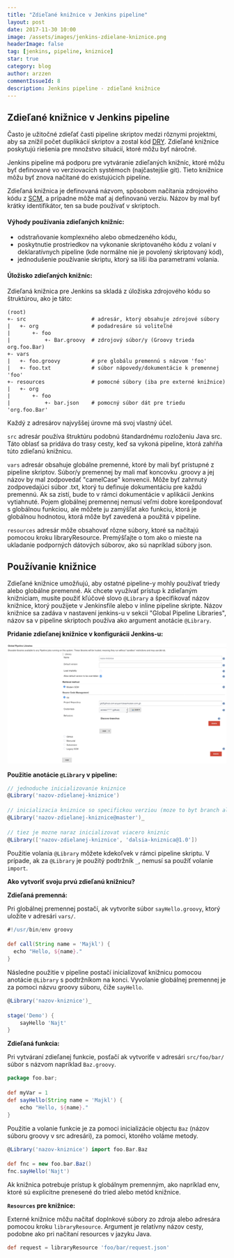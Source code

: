 ```yaml
---
title: "Zdieľané knižnice v Jenkins pipeline"
layout: post
date: 2017-11-30 10:00
image: /assets/images/jenkins-zdielane-kniznice.png
headerImage: false
tag: [jenkins, pipeline, kniznice]
star: true
category: blog
author: arzzen
commentIssueId: 8
description: Jenkins pipeline - zdieľané knižnice
---
```


## Zdieľané knižnice v Jenkins pipeline


Často je užitočné zdieľať časti pipeline skriptov medzi rôznymi 
projektmi, aby sa znížil počet duplikácií skriptov a zostal kód [DRY](https://en.wikipedia.org/wiki/Don%27t_repeat_yourself).
Zdieľané knižnice poskytujú riešenia pre množstvo situácií, ktoré môžu byť náročné.

Jenkins pipeline má podporu pre vytváranie zdieľaných knižníc, ktoré môžu byť definované 
vo verziovacích systémoch (najčastejšie git). Tieto knižnice môžu byť znova načítané do existujúcich pipeline.

Zdieľaná knižnica je definovaná názvom, spôsobom načítania zdrojového kódu z [SCM](https://en.wikipedia.org/wiki/Service_Control_Manager), 
a prípadne môže mať aj definovanú verziu. Názov by mal byť krátky identifikátor, ten sa bude používať v skriptoch.

#### Výhody používania zdieľaných knižníc:

- odstraňovanie komplexného alebo obmedzeného kódu,
- poskytnutie prostriedkov na vykonanie skriptovaného kódu z volaní v deklaratívnych pipeline (kde normálne nie je povolený skriptovaný kód),
- jednodušenie používanie skriptu, ktorý sa líši iba parametrami volania.

#### Úložisko zdieľaných knižníc:

Zdieľaná knižnica pre Jenkins sa skladá z úložiska zdrojového kódu so štruktúrou, ako je táto:

```
(root)
+- src                     # adresár, ktorý obsahuje zdrojové súbory
|   +- org                 # podadresáre sú voliteľné 
|       +- foo
|           +- Bar.groovy  # zdrojový súbor/y (Groovy trieda org.foo.Bar)
+- vars
|   +- foo.groovy          # pre globálu premennú s názvom 'foo' 
|   +- foo.txt             # súbor nápovedy/dokumentácie k premennej 'foo'
+- resources               # pomocné súbory (iba pre externé knižnice)
|   +- org
|       +- foo
|           +- bar.json    # pomocný súbor dát pre triedu 'org.foo.Bar'
```

Každý z adresárov najvyššej úrovne má svoj vlastný účel.

`src` adresár používa štruktúru podobnú štandardnému rozloženiu Java src. 
Táto oblasť sa pridáva do trasy cesty, keď sa vykoná pipeline, ktorá zahŕňa túto zdieľanú knižnicu.

`vars` adresár obsahuje globálne premenné, ktoré by mali byť prístupné z pipeline skriptov. 
Súbor/y premennej by mali mať koncovku .groovy a jej názov by mal zodpovedať "camelCase" konvencii. 
Môže byť zahrnutý zodpovedajúci súbor .txt, ktorý tu definuje dokumentáciu pre každú premennú. 
Ak sa zistí, bude to v rámci dokumentácie v aplikácii Jenkins vytiahnuté. Pojem globálnej premennej nemusí veľmi 
dobre korešpondovať s globálnou funkciou, ale môžete ju zamýšľat ako funkciu, ktorá je globálnou hodnotou, 
ktorá môže byť zavedená a použitá v pipeline.

`resources` adresár môže obsahovať rôzne súbory, ktoré sa načítajú pomocou kroku libraryResource. 
Premýšľajte o tom ako o mieste na ukladanie podporných dátových súborov, ako sú napríklad súbory json.

## Používanie knižnice

Zdieľané knižnice umožňujú, aby ostatné pipeline-y mohly používať triedy alebo globálne premenné. 
Ak chcete využívať prístup k zdieľaným knižniciam, musíte použiť kľúčové slovo `@Library` a špecifikovať názov knižnice, 
ktorý použijete v Jenkinsfile alebo v inline pipeline skripte.
Názov knižnice sa zadáva v nastavení jenkins-u v sekcii "Global Pipeline Libraries", názov sa v pipeline skriptoch používa ako argument anotácie `@Library`.

**Pridanie zdieľanej knižnice v konfigurácii Jenkins-u:**

<img src="/assets/images/jenkins_shared_configuration.png" alt="shared libraries" />

**Použitie anotácie `@Library` v pipeline:**

```groovy
// jednoduche inicializovanie kniznice
@Library('nazov-zdielanej-kniznice')

// inicializacia kniznice so specifickou verziou (moze to byt branch alebo tag)
@Library('nazov-zdielanej-kniznice@master')_

// tiez je mozne naraz inicializovat viacero kniznic
@Library(['nazov-zdielanej-kniznice', 'dalsia-kniznica@1.0'])
```

Použitie volania `@Library` môžete kdekoľvek v rámci pipeline skriptu. 
V prípade, ak za `@Library` je použitý podtržník `_`, nemusí sa použíť volanie `import`.


**Ako vytvoriť svoju prvú zdieľanú knižnicu?**

**Zdieľaná premenná:**

Pri globálnej premennej postačí, ak vytvoríte súbor `sayHello.groovy`, ktorý uložíte v adresári `vars/`.

```groovy
#!/usr/bin/env groovy

def call(String name = 'Majkl') {
  echo "Hello, ${name}."
}
```

Následne použitie v pipeline postačí inicializovať knižnicu pomocou anotácie `@Library` s podtržníkom na konci.
Vyvolanie globálnej premennej je za pomoci názvu groovy súboru, čiže `sayHello`.

```groovy
@Library('nazov-kniznice')_

stage('Demo') {
    sayHello 'Najt'
}
```

**Zdieľaná funkcia:**


Pri vytváraní zdieľanej funkcie, posťačí ak vytvoríťe v adresári `src/foo/bar/` súbor s názvom napríklad `Baz.groovy`.

```groovy
package foo.bar;

def myVar = 1
def sayHello(String name = 'Majkl') {
    echo "Hello, ${name}."
}
```

Použitie a volanie funkcie je za pomoci inicializácie objectu `Baz` (názov súboru groovy v src adresári), za pomoci, ktorého voláme metody.

```groovy
@Library('nazov-kniznice') import foo.Bar.Baz

def fnc = new foo.bar.Baz()
fnc.sayHello('Najt')
```

Ak knižnica potrebuje prístup k globálnym premenným, ako napríklad env, ktoré sú explicitne prenesené do tried alebo metód knižnice.


**`Resources` pre knižnice:**

Externé knižnice môžu načítať doplnkové súbory zo zdroja alebo adresára pomocou kroku `libraryResource`. 
Argument je relatívny názov cesty, podobne ako pri načítaní resources v jazyku Java.

```groovy
def request = libraryResource 'foo/bar/request.json'
```

